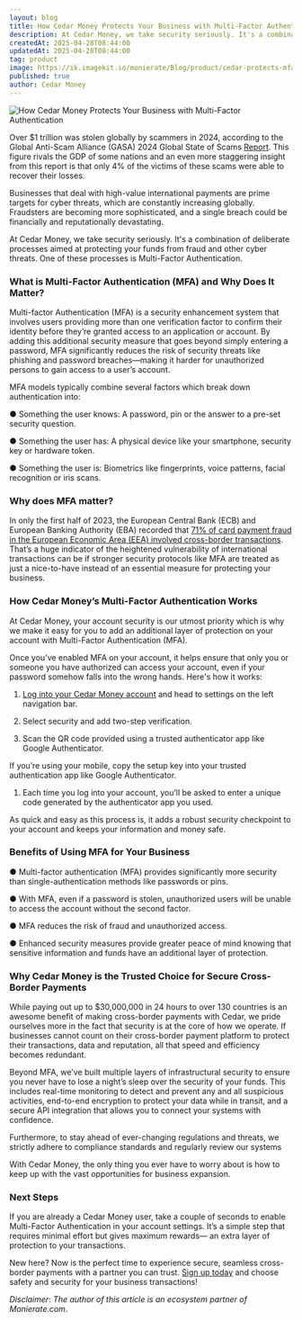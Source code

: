```yaml
---
layout: blog
title: How Cedar Money Protects Your Business with Multi-Factor Authentication
description: At Cedar Money, we take security seriously. It's a combination of deliberate processes aimed at protecting your funds from fraud and other cyber threats. One of these processes is Multi-Factor Authentication.
createdAt: 2025-04-28T08:44:00
updatedAt: 2025-04-28T08:44:00
tag: product
image: https://ik.imagekit.io/monierate/Blog/product/cedar-protects-mfa.webp?updatedAt=1745823450207)
published: true
author: Cedar Money
---
```

![How Cedar Money Protects Your Business with Multi-Factor Authentication](https://ik.imagekit.io/monierate/Blog/product/cedar-protects-mfa.webp?updatedAt=1745823450207)

Over $1 trillion was stolen globally by scammers in 2024, according to the Global Anti-Scam Alliance (GASA) 2024 Global State of Scams [Report](https://www.gasa.org/post/global-state-of-scams-report-2024-1-trillion-stolen-in-12-months-gasa-feedzai?utm_source=monierate.com). This figure rivals the GDP of some nations and an even more staggering insight from this report is that only 4% of the victims of these scams were able to recover their losses.

Businesses that deal with high-value international payments are prime targets for cyber threats, which are constantly increasing globally.  Fraudsters are becoming more sophisticated, and a single breach could be financially and reputationally devastating.

At Cedar Money, we take security seriously.  It's a combination of deliberate processes aimed at protecting your funds from fraud and other cyber threats.  One of these processes is Multi-Factor Authentication.

### What is Multi-Factor Authentication (MFA) and Why Does It Matter?

Multi-factor Authentication (MFA) is a security enhancement system that involves users providing more than one verification factor to confirm their identity before they’re granted access to an application or account. By adding this additional security measure that goes beyond simply entering a password, MFA significantly reduces the risk of security threats like phishing and password breaches—making it harder for unauthorized persons to gain access to a user’s account.

MFA models typically combine several factors which break down authentication into:

● Something the user knows: A password, pin or the answer to a pre-set security question.

● Something the user has: A physical device like your smartphone, security key or hardware token.

● Something the user is: Biometrics like fingerprints, voice patterns, facial recognition or iris scans.

### Why does MFA matter?

In only the first half of 2023, the European Central Bank (ECB) and European Banking Authority (EBA) recorded that [71% of card payment fraud in the European Economic Area (EEA) involved cross-border transactions](https://www.ecb.europa.eu/press/pr/date/2024/html/ecb.pr240801~f21cc4a009.en.html?utm_source=monierate.com). That’s a huge indicator of the heightened vulnerability of international transactions can be if stronger security protocols like MFA are treated as just a nice-to-have instead of an essential measure for protecting your business.

### How Cedar Money’s Multi-Factor Authentication Works

At Cedar Money, your account security is our utmost priority which is why we make it easy for you to add an additional layer of protection on your account with Multi-Factor Authentication (MFA).

Once you’ve enabled MFA on your account, it helps ensure that only you or someone you have authorized can access your account, even if your password somehow falls into the wrong hands. Here's how it works:

1. [Log into your Cedar Money account](https://app.cedar.money/auth/login) and head to settings on the left navigation bar.

2. Select security and add two-step verification.

3. Scan the QR code provided using a trusted authenticator app like Google Authenticator.

If you’re using your mobile, copy the setup key into your trusted authentication app like Google Authenticator.

1. Each time you log into your account, you’ll be asked to enter a unique code generated by the authenticator app you used.

As quick and easy as this process is, it adds a robust security checkpoint to your account and keeps your information and money safe.

### Benefits of Using MFA for Your Business

● Multi-factor authentication (MFA) provides significantly more security than single-authentication methods like passwords or pins.

● With MFA, even if a password is stolen, unauthorized users will be unable to access the account without the second factor.

● MFA reduces the risk of fraud and unauthorized access.

● Enhanced security measures provide greater peace of mind knowing that sensitive information and funds have an additional layer of protection.

### Why Cedar Money is the Trusted Choice for Secure Cross-Border Payments

While paying out up to $30,000,000 in 24 hours to over 130 countries is an awesome benefit of making cross-border payments with Cedar, we pride ourselves more in the fact that security is at the core of how we operate. If businesses cannot count on their cross-border payment platform to protect their transactions, data and reputation, all that speed and efficiency becomes redundant.

Beyond MFA, we’ve built multiple layers of infrastructural security to ensure you never have to lose a night’s sleep over the security of your funds. This includes real-time monitoring to detect and prevent any and all suspicious activities, end-to-end encryption to protect your data while in transit, and a secure API integration that allows you to connect your systems with confidence.

Furthermore, to stay ahead of ever-changing regulations and threats, we strictly adhere to compliance standards and regularly review our systems

With Cedar Money, the only thing you ever have to worry about is how to keep up with the vast opportunities for business expansion.

### Next Steps

If you are already a Cedar Money user, take a couple of seconds to enable Multi-Factor Authentication in your account settings. It’s a simple step that requires minimal effort but gives maximum rewards— an extra layer of protection to your transactions.

New here? Now is the perfect time to experience secure, seamless cross-border payments with a partner you can trust. [Sign up today](https://app.cedar.money/auth/register/) and choose safety and security for your business transactions!

_Disclaimer_: _The author of this article is an ecosystem partner of Monierate.com_.
